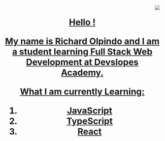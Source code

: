 <img align="right" src="https://visitor-badge.laobi.icu/badge?page_id=djricky808.djricky808"/>

<h1 align="center">
<a href="https://git/io/typing-svg>
<img src="https://readme-typing-svg.herokuapp.com/?
font=Righteous&size=3g&center=true&vCenter=true&width=500&height=70&duration=4000&lines=Hi+There!+👋🏽;+I'm+Richard+Olpindo!;" />



Hello !

My name is Richard Olpindo and I am a student learning Full Stack Web Development at Devslopes Academy.

What I am currently Learning:
1. JavaScript
2. TypeScript
3. React

